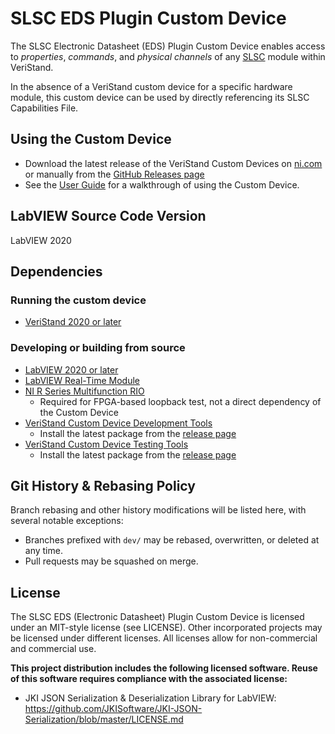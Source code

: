 # SLSC EDS Plugin Custom Device

The SLSC Electronic Datasheet (EDS) Plugin Custom Device enables access to _properties_, _commands_, and _physical channels_ of any [SLSC](https://www.ni.com/en-us/shop/select/slsc-category) module within VeriStand.

In the absence of a VeriStand custom device for a specific hardware module, this custom device can be used by directly referencing its SLSC Capabilities File.

## Using the Custom Device

- Download the latest release of the VeriStand Custom Devices on [ni.com](https://www.ni.com/en-us/support/downloads/software-products/download.veristand-custom-devices.html) or manually from the [GitHub Releases page](https://github.com/ni/niveristand-slsc-eds-custom-device/releases)
- See the [User Guide](Docs/User%20Guide.md) for a walkthrough of using the Custom Device.

## LabVIEW Source Code Version

LabVIEW 2020

## Dependencies

### Running the custom device

- [VeriStand 2020 or later](https://www.ni.com/en-us/support/downloads/software-products/download.veristand.html)

### Developing or building from source

- [LabVIEW 2020 or later](https://www.ni.com/en-us/support/downloads/software-products/download.labview.html)
- [LabVIEW Real-Time Module](https://www.ni.com/en-us/support/downloads/software-products/download.labview-real-time-module.html)
- [NI R Series Multifunction RIO](https://www.ni.com/en-us/support/downloads/drivers/download.ni-r-series-multifunction-rio.html)
  - Required for FPGA-based loopback test, not a direct dependency of the Custom Device
- [VeriStand Custom Device Development Tools](https://github.com/ni/niveristand-custom-device-development-tools)
  - Install the latest package from the [release page](https://github.com/ni/niveristand-custom-device-development-tools/releases)
- [VeriStand Custom Device Testing Tools](https://github.com/ni/niveristand-custom-device-testing-tools)
  - Install the latest package from the [release page](https://github.com/ni/niveristand-custom-device-testing-tools/releases)

## Git History & Rebasing Policy
Branch rebasing and other history modifications will be listed here, with several notable exceptions:
- Branches prefixed with `dev/` may be rebased, overwritten, or deleted at any time.
- Pull requests may be squashed on merge.

## License

The SLSC EDS (Electronic Datasheet) Plugin Custom Device is licensed under an MIT-style license (see LICENSE). Other incorporated projects may be licensed under different licenses. All licenses allow for non-commercial and commercial use.

**This project distribution includes the following licensed software. Reuse of this software requires compliance with the associated license:**
 - JKI JSON Serialization & Deserialization Library for LabVIEW: https://github.com/JKISoftware/JKI-JSON-Serialization/blob/master/LICENSE.md
